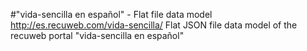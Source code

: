 #"vida-sencilla en español" - Flat file data model
http://es.recuweb.com/vida-sencilla/
Flat JSON file data model of the recuweb portal "vida-sencilla en español"
